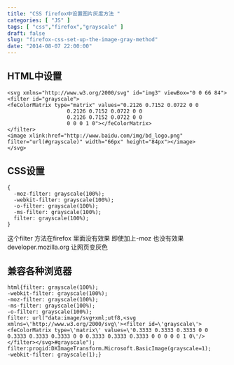 ```yaml
---
title: "CSS firefox中设置图片灰度方法 "
categories: [ "JS" ]
tags: [ "css","firefox","grayscale" ]
draft: false
slug: "firefox-css-set-up-the-image-gray-method"
date: "2014-08-07 22:00:00"
---
```


## HTML中设置

    <svg xmlns="http://www.w3.org/2000/svg" id="img3" viewBox="0 0 66 84">
    <filter id="grayscale">
    <feColorMatrix type="matrix" values="0.2126 0.7152 0.0722 0 0
                       0.2126 0.7152 0.0722 0 0
                       0.2126 0.7152 0.0722 0 0
                       0 0 0 1 0"></feColorMatrix>
    </filter>
    <image xlink:href="http://www.baidu.com/img/bd_logo.png" filter="url(#grayscale)" width="66px" height="84px"></image>
    </svg>


<!--more-->


## CSS设置

    {
      -moz-filter: grayscale(100%);
      -webkit-filter: grayscale(100%);
      -o-filter: grayscale(100%);
      -ms-filter: grayscale(100%);
      filter: grayscale(100%);
    }

这个filter 方法在firefox 里面没有效果 即使加上-moz 也没有效果developer.mozilla.org
让网页变灰色

## 兼容各种浏览器

    html{filter: grayscale(100%);
    -webkit-filter: grayscale(100%);
    -moz-filter: grayscale(100%);
    -ms-filter: grayscale(100%);
    -o-filter: grayscale(100%); 
    filter: url("data:image/svg+xml;utf8,<svg xmlns=\'http://www.w3.org/2000/svg\'><filter id=\'grayscale\'><feColorMatrix type=\'matrix\' values=\'0.3333 0.3333 0.3333 0 0 0.3333 0.3333 0.3333 0 0 0.3333 0.3333 0.3333 0 0 0 0 0 1 0\'/></filter></svg>#grayscale");
    filter:progid:DXImageTransform.Microsoft.BasicImage(grayscale=1);
    -webkit-filter: grayscale(1);}